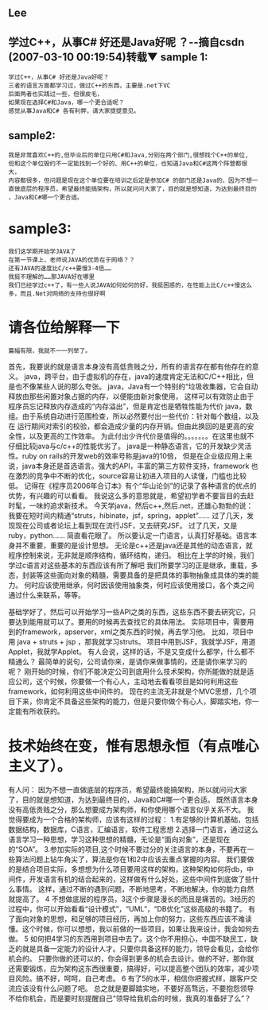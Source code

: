 Lee
------
学过C++，从事C# 好还是Java好呢 ？--摘自csdn (2007-03-10 00:19:54)转载▼
sample 1: 
-----
    学过C++，从事C# 好还是Java好呢？
    三者的语言方面都学习过，做过C++的东西，主要是.net下VC
    后面两者也实践过一些，但很皮毛，
    如果现在选择C#和Java，哪一个更合适呢？
    感觉从事Java和C# 各有利弊，请大家提提意见。
sample2:
-------
    我是非常喜欢C++的,但毕业后的单位只用C#和Java,分别在两个部门,很想找个C++的单位,
    但和这个单位毁约不一定能找到一个好的、用C++的单位，也知道Java和C#这两个阵营都很大，
    内容都很多，但问题是现在这个单位要在培训之后定是参加C# 的部门还是Java的，因为不想一
    直做底层的程序员，希望最终能搞架构，所以就问问大家了，目的就是想知道，为达到最终目的
    ，Java和C#哪一个更合适。

sample3:
=====
    我们这学期开始学JAVA了
    在第一节课上，老师说JAVA的优势在于网络？？
    还有JAVA的速度比C/c++要慢3-4倍……
    我挺不理解的……那JAVA好在哪里
    我们已经学过c++了，有一些人说JAVA如何如何的好，我挺困惑的，在性能上比C/c++慢这么多，而且.Net对网络的支持也很好啊

请各位给解释一下
==========================
    篇幅有限，我就不一一列举了。
首先，我要说的就是语言本身没有高低贵贱之分，所有的语言存在都有他存在的意义。
java，跨平台，由于虚拟机的存在，java的速度肯定无法和C/C++相比，但是也不像某些人说的那么夸张。
java，Java有一个特别的“垃圾收集器，它会自动释放由那些闲置对象占据的内存，以便能由新对象使用，
这样可以有效防止由于程序员忘记释放内存造成的“内存溢出”，但是肯定也是牺牲性能为代价
java，数组。由于系统自动进行范围检查，所以必然要付出一些代价：针对每个数组，以及在
运行期间对索引的校验，都会造成少量的内存开销。但由此换回的是更高的安全性，以及更高的工作效率。
为此付出少许代价是值得的。。。。。。。在这里也就不仔细比较java与c/c++的性能优劣了。
java是一种静态语言，它的开发缺少灵活性。ruby on rails的开发web的效率号称是java的10倍，
但是在企业级应用上来说，java本身还是首选语言。强大的API，丰富的第三方软件支持，framework
也在激烈的竞争中不断的优化，source容易让初进入项目的人读懂，门槛也比较低。
记得在《程序员2006年合订本》有个“华山论剑”的记录了各种语言的优点的优势，有兴趣的可以看看。
我说这么多的意思就是，希望初学者不要盲目的去赶时髦，一味的追求新技术。
今天学java，然后c++,然后.net，还雄心勃勃的说：我要在短时间内精通“struts，hibinate，jsf，spring，applet”......
过了几天，发现现在公司或者论坛上看到现在流行JSF，又去研究JSF。
过了几天，又是ruby，python......
简直看花眼了。
所以要认定一门语言，认真打好基础。语言本身并不重要，重要的是设计思想。
无论是c++还是java还是其他的动态语言，就程序控制来说，无非就是顺序结构，循环结构，递归。
相比在上学的时候，我们学过c语言对这些基本的东西应该有所了解吧
我们所要学习的正是继承，重载，多态，封装等这些面向对象的精髓，需要具备的是把具体的事物抽象成具体的类的能力。
何时应该使用继承，何时因该使用抽象类，何时应该使用接口，各个类之间通过什么来联系，等等。

基础学好了，然后可以开始学习一些API之类的东西，这些东西不要去研究它，只要达到能用就可以了。要用的时候再去查找它的具体用法。
实际项目中，需要用到的framework，apserver，xml之类东西的时候，再去学习他。
比如，项目中用 java + struts + jsp ，那我就学习struts。
项目中用到JSF，我就学JSF，用道Applet，我就学Applet。
有人会说，这样的话，不是又变成什么都学，什么都不精通么？
最简单的说句，公司请你来，是请你来做事情的，还是请你来学习的呢？
刚开始的时候，你们不能决定公司到底用什么技术架构，你所能做的就是适应公司，这个时候，你要做一个有心人，主动地去看看项目是如何利用这些framework，如何利用这些中间件的。
现在的主流无非就是个MVC思想，几个项目下来，你肯定不具备这些架构的能力，但是只要你做个有心人，脚踏实地，你一定能有所收获的。

技术始终在变，惟有思想永恒（有点唯心主义了）。
=========================================================
有人问：
因为不想一直做底层的程序员，希望最终能搞架构，所以就问问大家了，目的就是想知道，为达到最终目的，Java和C#哪一个更合适。
既然语言本身没有高低贵贱之分，那么想要成为架构师，和你使用哪个语言似乎关系不大。
我觉得要成为一个合格的架构师，应该有这样的过程：
1.有足够的计算机基础，包括数据结构，数据库，C语言，汇编语言，软件工程思想
2.选择一门语言，通过这么语言学习一种思想，学习这种思想的精髓，无论是“面向对象”，还是现在的“SOA”。
3.参加实际的项目,这个时候不要过分的关注语言的本身，不要再在一些算法问题上钻牛角尖了，算法是你在1和2中应该去重点掌握的内容。
  我们要做的是结合项目实际，多想想为什么项目要用这样的架构，这种架构如何将db，中间件，开发语言有机的结合起来的，这样做有什么好处，这些中间件到底做了些什么事情。
  这样，通过不断的遇到问题，不断地思考，不断地解决，你的能力自然就提高了。
4 不想做底层的程序员，3这个步骤是漫长的而且是痛苦的。3经历的过程中，你可以开始看看“设计模式”，“UML”，“DB优化”这些高级的书籍了。
   有了面向对象的思想，和足够的项目经历，再加上你的努力，这些东西应该不难读懂。这个时候，你可以想想，我以前做的一些项目，如果让我来设计，我会如何去做。
5 如何把4学习的东西用到项目中去了。这个你不用担心，中国不缺民工，缺乏的就是具备一定能力的设计人才。只要你具备这样的能力，领导会看见，会给你机会的。
   只要你做的还可以的，你会得到更多的机会去设计。做的不好，那你就还需要锻炼，应为架构这东西很重要，搞得好，可以提高整个团队的效率，减少项目风险。搞不好，呵呵，自己考虑。
6 有了5的水平，相信你把握式样，跟客户交流应该没有什么问题了吧。
总之就是要脚踏实地，不要好高骛远，不要抱怨领导不给你机会，而是要时刻提醒自己“领导给我机会的时候，我真的准备好了么”？
